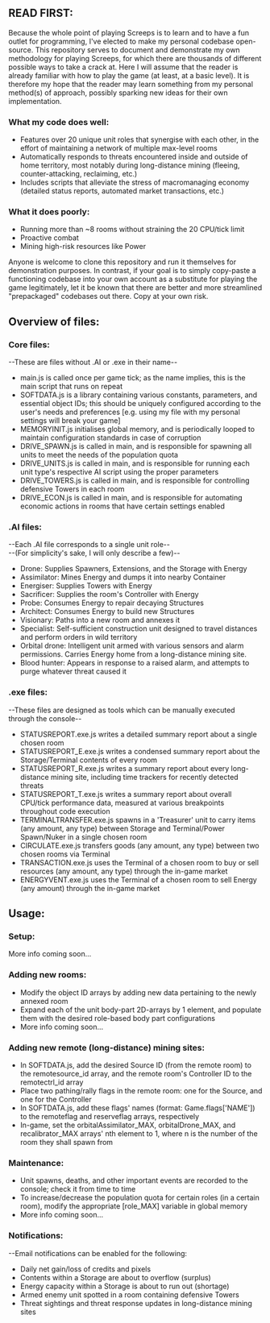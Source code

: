 ## READ FIRST: ##
Because the whole point of playing Screeps is to learn and to have a fun outlet for programming, I've elected to make my personal codebase open-source. This repository serves to document and demonstrate my own methodology for playing Screeps, for which there are thousands of different possible ways to take a crack at. Here I will assume that the reader is already familiar with how to play the game (at least, at a basic level). It is therefore my hope that the reader may learn something from my personal method(s) of approach, possibly sparking new ideas for their own implementation.

### What my code does well: ###
* Features over 20 unique unit roles that synergise with each other, in the effort of maintaining a network of multiple max-level rooms
* Automatically responds to threats encountered inside and outside of home territory, most notably during long-distance mining (fleeing, counter-attacking, reclaiming, etc.)
* Includes scripts that alleviate the stress of macromanaging economy (detailed status reports, automated market transactions, etc.)

### What it does poorly: ###
* Running more than ~8 rooms without straining the 20 CPU/tick limit
* Proactive combat
* Mining high-risk resources like Power

Anyone is welcome to clone this repository and run it themselves for demonstration purposes. In contrast, if your goal is to simply copy-paste a functioning codebase into your own account as a substitute for playing the game legitimately, let it be known that there are better and more streamlined "prepackaged" codebases out there. Copy at your own risk.


## Overview of files: ##

### Core files: ###
--These are files without .AI or .exe in their name--

* main.js is called once per game tick; as the name implies, this is the main script that runs on repeat
* SOFTDATA.js is a library containing various constants, parameters, and essential object IDs; this should be uniquely configured according to the user's needs and preferences [e.g. using my file with my personal settings will break your game]
* MEMORYINIT.js initialises global memory, and is periodically looped to maintain configuration standards in case of corruption
* DRIVE_SPAWN.js is called in main, and is responsible for spawning all units to meet the needs of the population quota
* DRIVE_UNITS.js is called in main, and is responsible for running each unit type's respective AI script using the proper parameters
* DRIVE_TOWERS.js is called in main, and is responsible for controlling defensive Towers in each room
* DRIVE_ECON.js is called in main, and is responsible for automating economic actions in rooms that have certain settings enabled

### .AI files: ###
--Each .AI file corresponds to a single unit role--  
--(For simplicity's sake, I will only describe a few)--

* Drone: Supplies Spawners, Extensions, and the Storage with Energy
* Assimilator: Mines Energy and dumps it into nearby Container
* Energiser: Supplies Towers with Energy
* Sacrificer: Supplies the room's Controller with Energy
* Probe: Consumes Energy to repair decaying Structures
* Architect: Consumes Energy to build new Structures
* Visionary: Paths into a new room and annexes it
* Specialist: Self-sufficient construction unit designed to travel distances and perform orders in wild territory
* Orbital drone: Intelligent unit armed with various sensors and alarm permissions. Carries Energy home from a long-distance mining site.
* Blood hunter: Appears in response to a raised alarm, and attempts to purge whatever threat caused it

### .exe files: ###
--These files are designed as tools which can be manually executed through the console--

* STATUSREPORT.exe.js writes a detailed summary report about a single chosen room
* STATUSREPORT_E.exe.js writes a condensed summary report about the Storage/Terminal contents of every room
* STATUSREPORT_R.exe.js writes a summary report about every long-distance mining site, including time trackers for recently detected threats
* STATUSREPORT_T.exe.js writes a summary report about overall CPU/tick performance data, measured at various breakpoints throughout code execution
* TERMINALTRANSFER.exe.js spawns in a 'Treasurer' unit to carry items (any amount, any type) between Storage and Terminal/Power Spawn/Nuker in a single chosen room
* CIRCULATE.exe.js transfers goods (any amount, any type) between two chosen rooms via Terminal
* TRANSACTION.exe.js uses the Terminal of a chosen room to buy or sell resources (any amount, any type) through the in-game market
* ENERGYVENT.exe.js uses the Terminal of a chosen room to sell Energy (any amount) through the in-game market


## Usage: ##

### Setup: ###
More info coming soon...

### Adding new rooms: ###
* Modify the object ID arrays by adding new data pertaining to the newly annexed room
* Expand each of the unit body-part 2D-arrays by 1 element, and populate them with the desired role-based body part configurations
* More info coming soon...

### Adding new remote (long-distance) mining sites: ###
* In SOFTDATA.js, add the desired Source ID (from the remote room) to the remotesource_id array, and the remote room's Controller ID to the remotectrl_id array
* Place two pathing/rally flags in the remote room: one for the Source, and one for the Controller
* In SOFTDATA.js, add these flags' names (format: Game.flags['NAME']) to the remoteflag and reserveflag arrays, respectively
* In-game, set the orbitalAssimilator_MAX, orbitalDrone_MAX, and recalibrator_MAX arrays' nth element to 1, where n is the number of the room they shall spawn from

### Maintenance: ###
* Unit spawns, deaths, and other important events are recorded to the console; check it from time to time
* To increase/decrease the population quota for certain roles (in a certain room), modify the appropriate [role_MAX] variable in global memory
* More info coming soon...

### Notifications: ###
--Email notifications can be enabled for the following:

* Daily net gain/loss of credits and pixels
* Contents within a Storage are about to overflow (surplus)
* Energy capacity within a Storage is about to run out (shortage)
* Armed enemy unit spotted in a room containing defensive Towers
* Threat sightings and threat response updates in long-distance mining sites
